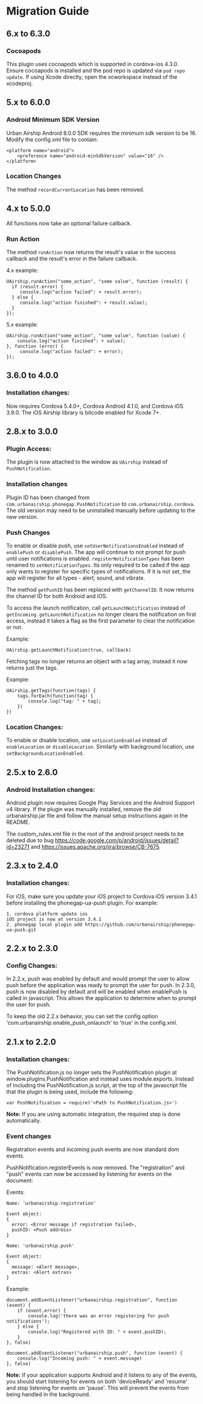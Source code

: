 # Migration Guide

## 6.x to 6.3.0

### Cocoapods

This plugin uses cocoapods which is supported in cordova-ios 4.3.0. Ensure
cocoapods is installed and the pod repo is updated via `pod repo update`. If
using Xcode directly, open the xcworkspace instead of the xcodeproj.

## 5.x to 6.0.0

### Android Minimum SDK Version

Urban Airship Android 8.0.0 SDK requires the minimum sdk version to be 16.
Modify the config.xml file to contain:

    <platform name="android">
        <preference name="android-minSdkVersion" value="16" />
    </platform>

### Location Changes

The method `recordCurrentLocation` has been removed.

## 4.x to 5.0.0


All functions now take an optional failure callback.


### Run Action

The method ``runAction`` now returns the result's value in the success callback
and the result's error in the failure callback.

4.x example:

    UAirship.runAction("some_action", "some value", function (result) {
      if (result.error) {
         console.log("action failed": + result.error);
      } else {
         console.log("action finished": + result.value);
      }
    });

5.x example:

    UAirship.runAction("some_action", "some value", function (value) {
        console.log("action finished": + value);
    }, function (error) {
         console.log("action failed": + error);
    });


## 3.6.0 to 4.0.0

### Installation changes:

Now requires Cordova 5.4.0+, Cordova Android 4.1.0, and Cordova iOS 3.9.0.
The iOS Airship library is bitcode enabled for Xcode 7+.

## 2.8.x to 3.0.0

### Plugin Access:

The plugin is now attached to the window as `UAirship` instead of `PushNotification`.

### Installation changes

Plugin ID has been changed from `com.urbanairship.phonegap.PushNotification` to `com.urbanairship.cordova`. The old version
may need to be uninstalled manually before updating to the new version.

### Push Changes

To enable or disable push, use `setUserNotificationsEnabled` instead of `enablePush` or `disablePush`. The app will
continue to not prompt for push until user notifications is enabled. `registerNotificationTypes` has been renamed to
`setNotificationTypes`. Its only required to be called if the app only wants to register for specific types of notifications.
If it is not set, the app will register for all types - alert, sound, and vibrate.

The method `getPushID` has been replaced with `getChannelID`. It now returns the channel ID for both Android and iOS.

To access the launch notification, call `getLaunchNotification` instead of `getIncoming`. `getLaunchNotification` no longer
clears the notification on first access, instead it takes a flag as the first parameter to clear the notification or not.

Example:

	UAirship.getLaunchNotification(true, callback)


Fetching tags no longer returns an object with a tag array, instead it now returns just the tags.

Example:

	UAirship.getTags(function(tags) {
		tags.forEach(function(tag) {
			console.log("tag: " + tag);
		})
	})


### Location Changes:

To enable or disable location, use `setLocationEnabled` instead of `enableLocation` or `disableLocation`. Similarly with
background location, use `setBackgroundLocationEnabled`.


## 2.5.x to 2.6.0

### Android Installation changes:

Android plugin now requires Google Play Services and the Android Support v4 library. If the plugin was manually installed,
remove the old urbanairship.jar file and follow the manual setup instructions again in the README.

The custom_rules.xml file in the root of the android project needs to be deleted due to bug https://code.google.com/p/android/issues/detail?id=23271 and https://issues.apache.org/jira/browse/CB-7675.

## 2.3.x to 2.4.0

### Installation changes:

For iOS, make sure you update your iOS project to Cordova iOS version 3.4.1 before installing the phonegap-ua-push plugin.
For example:
```
1. cordova platform update ios
iOS project is now at version 3.4.1
2. phonegap local plugin add https://github.com/urbanairship/phonegap-ua-push.git
```

## 2.2.x to 2.3.0

### Config Changes:

In 2.2.x, push was enabled by default and would prompt the user to allow push before the application
was ready to prompt the user for push.  In 2.3.0, push is now disabled by default and will be enabled
when enablePush is called in javascript.  This allows the application to determine when to
prompt the user for push.

To keep the old 2.2.x behavior, you can set the config option 'com.urbanairship.enable_push_onlaunch'
to 'true' in the config.xml.


## 2.1.x to 2.2.0

### Installation changes:

The PushNotification.js no longer sets the PushNotification plugin at window.plugins.PushNotification 
and instead uses module.exports.  Instead of including the PushNotification.js script, at the top of the 
javascript file that the plugin is being used, include the following:

	var PushNotification = require('<Path to PushNotification.js>')

**Note:** If you are using automatic integration, the required step is done automatically.


### Event changes

Registration events and incoming push events are now standard dom events.

PushNotification.registerEvents is now removed.  The "registration" and "push" events
can now be accessed by listening for events on the document:

Events:

  	Name: 'urbanairship.registration'

	Event object: 
	{
	  error: <Error message if registration failed>,
	  pushID: <Push address>
	}
	
	Name: 'urbanairship.push'
	
	Event object: 
	{
	  message: <Alert message>,
	  extras: <Alert extras>
	}

Example:

	document.addEventListener("urbanairship.registration", function (event) {
		if (event.error) {
			console.log('there was an error registering for push notifications');
		} else {
			console.log("Registered with ID: " + event.pushID);
		} 
	}, false)
	
	document.addEventListener("urbanairship.push", function (event) {
		console.log("Incoming push: " + event.message)
	}, false)


**Note:** If your application supports Android and it listens to any of the events, you should start 
listening for events on both 'deviceReady' and 'resume' and stop listening for events on 'pause'. 
This will prevent the events from being handled in the background.
